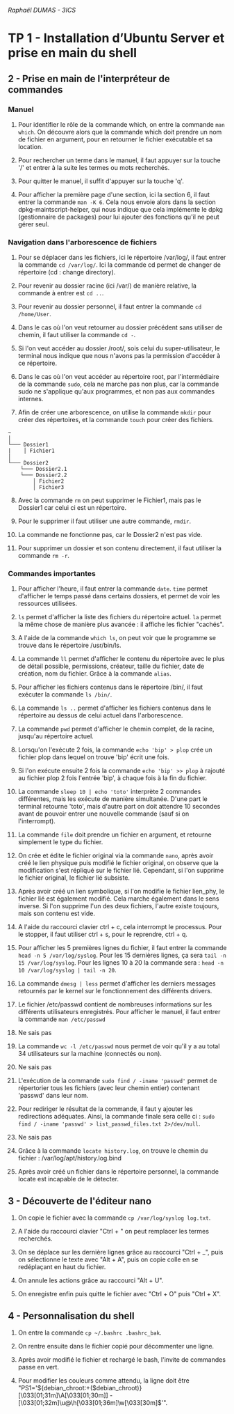 *Raphaël DUMAS - 3ICS*

# TP 1 - Installation d’Ubuntu Server et prise en main du shell

## 2 - Prise en main de l'interpréteur de commandes

### Manuel

1. Pour identifier le rôle de la commande which, on entre la commande `man which`.
On découvre alors que la commande which doit prendre un nom de fichier en argument, pour en retourner le fichier exécutable et sa location.

2. Pour rechercher un terme dans le manuel, il faut appuyer sur la touche '/' et entrer à la suite les termes ou mots recherchés.

3. Pour quitter le manuel, il suffit d'appuyer sur la touche 'q'.

4. Pour afficher la première page d'une section, ici la section 6, il faut entrer la commande `man -K 6`.
Cela nous envoie alors dans la section dpkg-maintscript-helper, qui nous indique que cela implémente le dpkg (gestionnaire de packages) pour lui ajouter des fonctions qu'il ne peut gérer seul.

### Navigation dans l'arborescence de fichiers

1. Pour se déplacer dans les fichiers, ici le répertoire /var/log/, il faut entrer la commande `cd /var/log/`. Ici la commande cd permet de changer de répertoire (cd : change directory).

2. Pour revenir au dossier racine (ici /var/) de manière relative, la commande à entrer est `cd ..`.

3. Pour revenir au dossier personnel, il faut entrer la commande `cd /home/User`.

4. Dans le cas où l'on veut retourner au dossier précédent sans utiliser de chemin, il faut utiliser la commande `cd -`.

5. Si l'on veut accéder au dossier /root/, sois celui du super-utilisateur, le terminal nous indique que nous n'avons pas la permission d'accéder à ce répertoire.

6. Dans le cas où l'on veut accéder au répertoire root, par l'intermédiaire de la commande `sudo`, cela ne marche pas non plus, car la commande sudo ne s'applique qu'aux programmes, et non pas aux commandes internes.

7. Afin de créer une arborescence, on utilise la commande `mkdir` pour créer des répertoires, et la commande `touch` pour créer des fichiers.

```
~
│
└─── Dossier1
|	 │ Fichier1
│
└─── Dossier2
	└─── Dossier2.1
	└─── Dossier2.2
		│ Fichier2
		│ Fichier3
```


8. Avec la commande `rm` on peut supprimer le Fichier1, mais pas le Dossier1 car celui ci est un répertoire. 
9. Pour le supprimer il faut utiliser une autre commande, `rmdir`.

10. La commande ne fonctionne pas, car le Dossier2 n'est pas vide.
11. Pour supprimer un dossier et son contenu directement, il faut utiliser la commande `rm -r`.


### Commandes importantes

1. Pour afficher l'heure, il faut entrer la commande `date`. `time` permet d'afficher le temps passé dans certains dossiers, et permet de voir les ressources utilisées.

2. `ls` permet d'afficher la liste des fichiers du répertoire actuel. `la` permet la même chose de manière plus avancée : il affiche les fichier "cachés".

3. A l'aide de la commande `which ls`, on peut voir que le programme se trouve dans le répertoire /usr/bin/ls.

4. La commande `ll` permet d'afficher le contenu du répertoire avec le plus de détail possible, permissions, créateur, taille du fichier, date de création, nom du fichier. Grâce à la commande `alias`.

5. Pour afficher les fichiers contenus dans le répertoire /bin/, il faut exécuter la commande `ls /bin/`.

6. La commande `ls ..` permet d'afficher les fichiers contenus dans le répertoire au dessus de celui actuel dans l'arborescence.

7. La commande `pwd` permet d'afficher le chemin complet, de la racine, jusqu'au répertoire actuel.

8. Lorsqu'on l'exécute 2 fois, la commande `echo 'bip' > plop` crée un fichier plop dans lequel on trouve 'bip' écrit une fois. 
9. Si l'on exécute ensuite 2 fois la commande `echo 'bip' >> plop` à rajouté au fichier plop 2 fois l'entrée 'bip', à chaque fois à la fin du fichier. 

10. La commande `sleep 10 | echo 'toto'` interprète 2 commandes différentes, mais les exécute de manière simultanée. D'une part le terminal retourne 'toto', mais d'autre part on doit attendre 10 secondes avant de pouvoir entrer une nouvelle commande (sauf si on l'interrompt).

11. La commande `file` doit prendre un fichier en argument, et retourne simplement le type du fichier.

12. On crée et édite le fichier original via la commande `nano`, après avoir créé le lien physique puis modifié le fichier original, on observe que la modification s'est répliqué sur le fichier lié. Cependant, si l'on supprime le fichier original, le fichier lié subsiste.

13. Après avoir créé un lien symbolique, si l'on modifie le fichier lien_phy, le fichier lié est également modifié. Cela marche également dans le sens inverse. Si l'on supprime l'un des deux fichiers, l'autre existe toujours, mais son contenu est vide.    

14. A l'aide du raccourci clavier ctrl + c, cela interrompt le processus. Pour le stopper, il faut utiliser ctrl + s, pour le reprendre, ctrl + q.

15. Pour afficher les 5 premières lignes du fichier, il faut entrer la commande `head -n 5 /var/log/syslog`. Pour les 15 dernières lignes, ça sera `tail -n 15 /var/log/syslog`. Pour les lignes 10 à 20 la commande sera : `head -n 10 /var/log/syslog | tail -n 20`.

16. La commande `dmesg | less` permet d'afficher les derniers messages retournés par le kernel sur le fonctionnement des différents drivers.

17. Le fichier /etc/passwd contient de nombreuses informations sur les différents utilisateurs enregistrés. Pour afficher le manuel, il faut entrer la commande `man /etc/passwd`

18. Ne sais pas

19. La commande `wc -l /etc/passwd` nous permet de voir qu'il y a au total 34 utilisateurs sur la machine (connectés ou non).

20. Ne sais pas

21. L'exécution de la commande `sudo find / -iname 'passwd'` permet de répertorier tous les fichiers (avec leur chemin entier) contenant 'passwd' dans leur nom.

22. Pour rediriger le résultat de la commande, il faut y ajouter les redirections adéquates. Ainsi, la commande finale sera celle ci : `sudo find / -iname 'passwd' > list_passwd_files.txt 2>/dev/null`.

23. Ne sais pas

24. Grâce à la commande `locate history.log`, on trouve le chemin du fichier : /var/log/apt/history.log.bind

25. Après avoir créé un fichier dans le répertoire personnel, la commande locate est incapable de le détecter.

## 3 - Découverte de l'éditeur nano

1. On copie le fichier avec la commande `cp /var/log/syslog log.txt`.

2. A l'aide du raccourci clavier "Ctrl + \" on peut remplacer les termes recherchés.

3. On se déplace sur les dernière lignes grâce au raccourci "Ctrl + _", puis on sélectionne le texte avec "Alt + A", puis on copie colle en se redéplaçant en haut du fichier.

4. On annule les actions grâce au raccourci "Alt + U".

5. On enregistre enfin puis quitte le fichier avec "Ctrl + O" puis "Ctrl + X".

## 4 - Personnalisation du shell

1. On entre la commande `cp ~/.bashrc .bashrc_bak`.

2. On rentre ensuite dans le fichier copié pour décommenter une ligne.

3. Après avoir modifié le fichier et rechargé le bash, l'invite de commandes passe en vert.

4. Pour modifier les couleurs comme attendu, la ligne doit être "PS1='${debian_chroot:+($debian_chroot)}\[\033[01;31m\]\A\[\033[01;30m\]] - \[\033[01;32m\]\u@\h\[\033[01;36m\]\w\[\033[30m\]\$'".